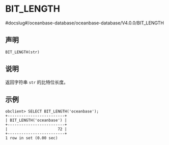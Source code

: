 BIT_LENGTH 
===============================
#docslug#/oceanbase-database/oceanbase-database/V4.0.0/BIT_LENGTH


声明 
-----------------------

```unknow
BIT_LENGTH(str)
```



说明 
-----------------------

返回字符串 `str` 的比特位长度。

示例 
-----------------------

```unknow
obclient> SELECT BIT_LENGTH('oceanbase');
+-------------------------+
| BIT_LENGTH('oceanbase') |
+-------------------------+
|                      72 |
+-------------------------+
1 row in set (0.00 sec)
```


